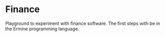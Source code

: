 Finance
=======

Playground to experiment with finance software. The first steps with be in the Ermine programming language.
